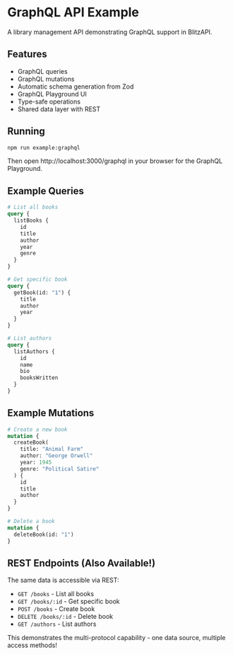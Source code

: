 # GraphQL API Example

A library management API demonstrating GraphQL support in BlitzAPI.

## Features

- GraphQL queries
- GraphQL mutations
- Automatic schema generation from Zod
- GraphQL Playground UI
- Type-safe operations
- Shared data layer with REST

## Running

```bash
npm run example:graphql
```

Then open http://localhost:3000/graphql in your browser for the GraphQL Playground.

## Example Queries

```graphql
# List all books
query {
  listBooks {
    id
    title
    author
    year
    genre
  }
}

# Get specific book
query {
  getBook(id: "1") {
    title
    author
    year
  }
}

# List authors
query {
  listAuthors {
    id
    name
    bio
    booksWritten
  }
}
```

## Example Mutations

```graphql
# Create a new book
mutation {
  createBook(
    title: "Animal Farm"
    author: "George Orwell"
    year: 1945
    genre: "Political Satire"
  ) {
    id
    title
    author
  }
}

# Delete a book
mutation {
  deleteBook(id: "1")
}
```

## REST Endpoints (Also Available!)

The same data is accessible via REST:

- `GET /books` - List all books
- `GET /books/:id` - Get specific book
- `POST /books` - Create book
- `DELETE /books/:id` - Delete book
- `GET /authors` - List authors

This demonstrates the multi-protocol capability - one data source, multiple access methods!
